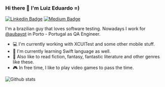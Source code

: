 ### Hi there 👋 I'm Luiz Eduardo =)

[![Linkedin Badge](https://img.shields.io/badge/-Add&nbsp;Me-blue?style=for-the-badge&logo=Linkedin&logoColor=white&link=https://www.linkedin.com/in/luuizeduardo/)](https://www.linkedin.com/in/luuizeduardo/)
[![Medium Badge](https://img.shields.io/badge/-Follow&nbsp;Me-black?&style=for-the-badge&logo=medium&logoColor=white&link=https://medium.com/@luuizeduardo)](https://medium.com/@luuizeduardo)

I'm a brazilian guy that loves software testing. Nowadays I work for [@aubaypt](https://github.com/aubaypt) in Porto - Portugal as QA Engineer.

- :computer: I'm currently working with XCUITest and some other mobile stuff.
- :notebook: I'm currently learning Swift language as well.
- :book: Also like to read fiction, fantasy, fantastic literature and other genres like these.
- :video_game: In free time, I like to play video games to pass the time.

![Github stats](https://github-readme-stats.vercel.app/api?username=luuizeduardo&hide=["prs","issues"])
